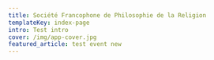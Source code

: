```yaml
---
title: Société Francophone de Philosophie de la Religion
templateKey: index-page
intro: Test intro
cover: /img/app-cover.jpg
featured_article: test event new
---
```

